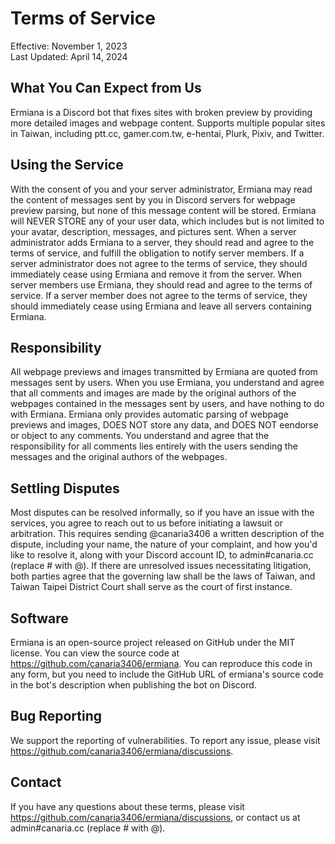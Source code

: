 # Terms of Service
Effective: November 1, 2023  
Last Updated: April 14, 2024

## What You Can Expect from Us
Ermiana is a Discord bot that fixes sites with broken preview by providing more detailed images and webpage content. Supports multiple popular sites in Taiwan, including ptt.cc, gamer.com.tw, e-hentai, Plurk, Pixiv, and Twitter.  

## Using the Service
With the consent of you and your server administrator, Ermiana may read the content of messages sent by you in Discord servers for webpage preview parsing, but none of this message content will be stored. Ermiana will NEVER STORE any of your user data, which includes but is not limited to your avatar, description, messages, and pictures sent. When a server administrator adds Ermiana to a server, they should read and agree to the terms of service, and fulfill the obligation to notify server members. If a server administrator does not agree to the terms of service, they should immediately cease using Ermiana and remove it from the server. When server members use Ermiana, they should read and agree to the terms of service. If a server member does not agree to the terms of service, they should immediately cease using Ermiana and leave all servers containing Ermiana.

## Responsibility
All webpage previews and images transmitted by Ermiana are quoted from messages sent by users. When you use Ermiana, you understand and agree that all comments and images are made by the original authors of the webpages contained in the messages sent by users, and have nothing to do with Ermiana. Ermiana only provides automatic parsing of webpage previews and images, DOES NOT store any data, and DOES NOT eendorse or object to any comments. You understand and agree that the responsibility for all comments lies entirely with the users sending the messages and the original authors of the webpages.

## Settling Disputes
Most disputes can be resolved informally, so if you have an issue with the services, you agree to reach out to us before initiating a lawsuit or arbitration. This requires sending @canaria3406 a written description of the dispute, including your name, the nature of your complaint, and how you'd like to resolve it, along with your Discord account ID, to admin#canaria.cc (replace # with @). If there are unresolved issues necessitating litigation, both parties agree that the governing law shall be the laws of Taiwan, and Taiwan Taipei District Court shall serve as the court of first instance.

## Software
Ermiana is an open-source project released on GitHub under the MIT license. You can view the source code at https://github.com/canaria3406/ermiana. You can reproduce this code in any form, but you need to include the GitHub URL of ermiana's source code in the bot's description when publishing the bot on Discord.

## Bug Reporting
We support the reporting of vulnerabilities. To report any issue, please visit https://github.com/canaria3406/ermiana/discussions.

## Contact
If you have any questions about these terms, please visit https://github.com/canaria3406/ermiana/discussions, or contact us at admin#canaria.cc (replace # with @).
